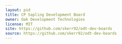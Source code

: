 ```yaml
---
layout: pid
title: CP Sapling Development Board
owner: Oak Development Technologies
license: MIT
site: https://github.com/skerr92/odt-dev-boards
source: https://github.com/skerr92/odt-dev-boards
---
```


